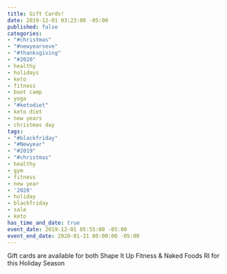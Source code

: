```yaml
---
title: Gift Cards!
date: 2019-12-01 03:23:00 -05:00
published: false
categories:
- "#christmas"
- "#newyearseve"
- "#thanksgiving"
- "#2020"
- healthy
- holidays
- keto
- fitness
- boot camp
- yoga
- "#ketodiet"
- keto diet
- new years
- christmas day
tags:
- "#blackfriday"
- "#Newyear"
- "#2019"
- "#christmas"
- healthy
- gym
- fitness
- new year
- '2020'
- holiday
- blackfriday
- sale
- keto
has_time_and_date: true
event_date: 2019-12-01 05:55:00 -05:00
event_end_date: 2020-01-31 00:00:00 -05:00
---
```


Gift cards are available for both Shape It Up Fitness & 
Naked Foods RI for this Holiday Season